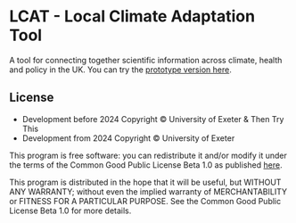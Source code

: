 # LCAT - Local Climate Adaptation Tool

A tool for connecting together scientific information across climate,
health and policy in the UK. You can try the [prototype version
here](https://lcat.uk/).

## License

* Development before 2024 Copyright © University of Exeter & Then Try This
* Development from 2024 Copyright © University of Exeter

This program is free software: you can redistribute it and/or modify
it under the terms of the Common Good Public License Beta 1.0 as
published [here](http://www.cgpl.org).

This program is distributed in the hope that it will be useful,
but WITHOUT ANY WARRANTY; without even the implied warranty of
MERCHANTABILITY or FITNESS FOR A PARTICULAR PURPOSE. See the
Common Good Public License Beta 1.0 for more details.

